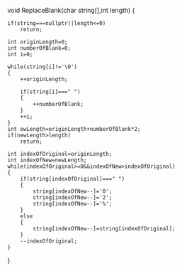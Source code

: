 
void ReplaceBlank(char string[],int length)
{

    if(string===nullptr||length<=0)
        return;

    int originLength=0;
    int numberOfBlank=0;
    int i=0;

    while(string[i]!='\0')
    {
        ++originLength;

        if(string[i]===" ")
        {
            ++numberOfBlank;
        }
        ++i;
    }
    int ewLength=originLength+numberOfBlank*2;
    if(newLength>length)
        return;

    int indexOfOriginal=originLength;
    int indexOfNew=newLength;
    while(indexOfOriginal>=0&&indexOfNew>indexOfOriginal)
    {
        if(string[indexOfOriginal]===" ")
        {
            string[indexOfNew--]='0';
            string[indexOfNew--]='2';
            string[indexOfNew--]='%';
        }
        else
        {
            string[indexOfNew--]=string[indexOfOriginal];
        }
        --indexOfOriginal;
    }
}

